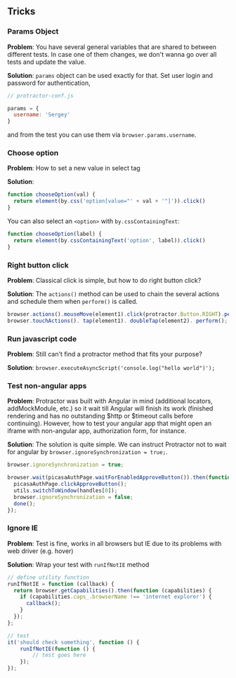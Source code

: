 ## Tricks

### Params Object
**Problem**: You have several general variables that are shared to between different tests. In case one of them changes, we don't wanna go over all tests and update the value.

**Solution**: `params` object can be used exactly for that. Set user login and password for authentication, 
```js
// protractor-conf.js

params = {
  username: 'Sergey'
}
```
and from the test you can use them via `browser.params.username`.


### Choose option
**Problem**: How to set a new value in select tag

**Solution**:

```js
function chooseOption(val) {
  return element(by.css('option[value="' + val + '"]')).click()
}
```

You can also select an `<option>` with `by.cssContainingText`:

```js
function chooseOption(label) {
  return element(by.cssContainingText('option', label)).click()
}
```

### Right button click
**Problem**: Classical click is simple, but how to do right button click?

**Solution**:
The `actions()` method can be used to chain the several actions and schedule them when `perform()` is called.
```js
browser.actions().mouseMove(element1).click(protractor.Button.RIGHT).perform();
browser.touchActions(). tap(element1). doubleTap(element2). perform();
```

### Run javascript code
**Problem**: Still can't find a protractor method that fits your purpose? 

**Solution**: `browser.executeAsyncScript('console.log("hello world")');`

### Test non-angular apps
**Problem**: Protractor was built with Angular in mind (additional locators, addMockModule, etc.) so it wait till Angular will finish its work (finished rendering and has no outstanding $http or $timeout calls before continuing). However, how to test your angular app that might open an iframe with non-angular app, authorization form, for instance.

**Solution**: The solution is quite simple. We can instruct Protractor not to wait for angular by `browser.ignoreSynchronization = true;`.
```js
browser.ignoreSynchronization = true;

browser.wait(picasaAuthPage.waitForEnabledApproveButton()).then(function () {
  picasaAuthPage.clickApproveButton();
  utils.switchToWindow(handles[0]);
  browser.ignoreSynchronization = false;
  done();
});
```

### Ignore IE
**Problem**: Test is fine, works in all browsers but IE due to its problems with web driver (e.g. hover)

**Solution**: Wrap your test with `runIfNotIE` method
```js
// define utility function
runIfNotIE = function (callback) {
  return browser.getCapabilities().then(function (capabilities) {
    if (capabilities.caps_.browserName !== 'internet explorer') {
      callback();
    }
  });
};
```

```js
// test
it('should check something', function () {
	runIfNotIE(function () {
		// test goes here
	});
});
```
